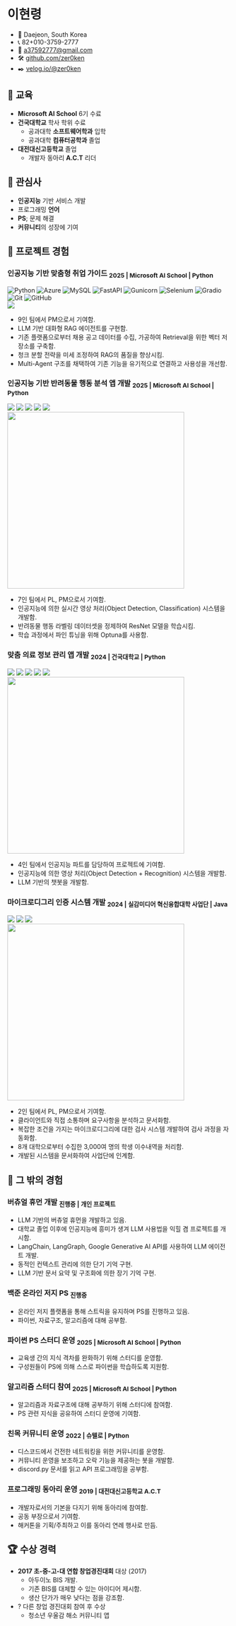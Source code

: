 # 이현령
- 🚩 Daejeon, South Korea
- 📞 82+010-3759-2777
- 📧 a37592777@gmail.com
- 🛠️ [github.com/zer0ken](https://github.com/zer0ken)
- ✒️ [velog.io/@zer0ken](https://velog.io/@zer0ken/series)

## 🏫 교육
- **Microsoft AI School** 6기 수료
- **건국대학교** 학사 학위 수료
	- 공과대학 **소프트웨어학과** 입학
	- 공과대학 **컴퓨터공학과** 졸업
- **대전대신고등학교** 졸업
	- 개발자 동아리 **A.C.T** 리더

## 🤔 관심사
- **인공지능** 기반 서비스 개발
- 프로그래밍 **언어**
- **PS**; 문제 해결
- **커뮤니티**의 성장에 기여

## 📜 프로젝트 경험
### **인공지능 기반 맞춤형 취업 가이드** <sub>2025 | Microsoft AI School | Python</sub>
![Python](https://img.shields.io/badge/python-3670A0?style=flat&logo=python&logoColor=white) ![Azure](https://img.shields.io/badge/Azure%20OpenAI-%23412991.svg?style=flat&logo=openai&logoColor=white) ![MySQL](https://img.shields.io/badge/mysql-4479A1.svg?style=flat&logo=mysql&logoColor=white) ![FastAPI](https://img.shields.io/badge/FastAPI-005571?style=flat&logo=fastapi&logoColor=white) ![Gunicorn](https://img.shields.io/badge/gunicorn-%298729.svg?style=flat&logo=gunicorn&logoColor=white) ![Selenium](https://img.shields.io/badge/-selenium-%43B02A?style=flat&logo=selenium&logoColor=white) ![Gradio](https://img.shields.io/badge/Gradio-FF6F00?style=flat&logo=gradio&logoColor=white) ![Git](https://img.shields.io/badge/git-%23F05033.svg?style=flat&logo=git&logoColor=white) ![GitHub](https://img.shields.io/badge/github-%23121011.svg?style=flat&logo=github&logoColor=white)  
[<img src="https://github-readme-stats.vercel.app/api/pin/?username=hire-me-asap&repo=hire-me-app&show_owner=true">](https://github.com/hire-me-asap/hire-me-app)  
- 9인 팀에서 PM으로서 기여함.
- LLM 기반 대화형 RAG 에이전트를 구현함.
- 기존 플랫폼으로부터 채용 공고 데이터를 수집, 가공하여 Retrieval을 위한 벡터 저장소를 구축함.
- 청크 분할 전략을 미세 조정하여 RAG의 품질을 향상시킴.
- Multi-Agent 구조를 채택하여 기존 기능을 유기적으로 연결하고 사용성을 개선함.

### **인공지능 기반 반려동물 행동 분석 앱 개발** <sub>2025 | Microsoft AI School | Python</sub>
<img src="https://img.shields.io/badge/python-3776AB?logo=python&logoColor=white"> <img src="https://img.shields.io/badge/Yolov11-111F68?logo=yolo&logoColor=white"> <img src="https://img.shields.io/badge/ResNet--34-EE4C2C?logo=pytorch&logoColor=white"> <img src="https://img.shields.io/badge/OpenCV-5C3EE8?logo=opencv&logoColor=white"> <img src="https://img.shields.io/badge/Streamlit-FF4B4B?logo=streamlit&logoColor=white">  
[<img width="400" src="https://github-readme-stats-zer0ken.vercel.app/api/pin/?username=8ollow-me&repo=rogun-app&show_owner=true">](https://github.com/8ollow-me/rogun-app)  
- 7인 팀에서 PL, PM으로서 기여함.
- 인공지능에 의한 실시간 영상 처리(Object Detection, Classification) 시스템을 개발함.
- 반려동물 행동 라벨링 데이터셋을 정제하여 ResNet 모델을 학습시킴.
- 학습 과정에서 파인 튜닝을 위해 Optuna를 사용함.

### **맞춤 의료 정보 관리 앱 개발** <sub>2024 | 건국대학교 | Python</sub>
<img src="https://img.shields.io/badge/python-3776AB?logo=python&logoColor=white"> <img src="https://img.shields.io/badge/Flask-000000?logo=flask&logoColor=white"> <img src="https://img.shields.io/badge/Yolov11-111F68?logo=yolo&logoColor=white"> <img src="https://img.shields.io/badge/ResNet--18-EE4C2C?logo=pytorch&logoColor=white"> <img src="https://img.shields.io/badge/Google%20Gemini-8E75B2?logo=googlegemini&logoColor=white">  
[<img width="400" src="https://github-readme-stats-zer0ken.vercel.app/api/pin/?username=zer0ken&repo=doc-di-ai-server&show_owner=true">](https://github.com/zer0ken/doc-di-ai-server)  
- 4인 팀에서 인공지능 파트를 담당하여 프로젝트에 기여함.
- 인공지능에 의한 영상 처리(Object Detection + Recognition) 시스템을 개발함.
- LLM 기반의 챗봇을 개발함.

### **마이크로디그리 인증 시스템 개발** <sub>2024 | 실감미디어 혁신융합대학 사업단 | Java</sub>
<img src="https://img.shields.io/badge/OpenJDK-000000?logo=openjdk&logoColor=white"> <img src="https://img.shields.io/badge/Java Swing-000000?logoColor=white"> <img src="https://img.shields.io/badge/JSON-000000?logo=json&logoColor=white">  
[<img width="400" src="https://github-readme-stats-zer0ken.vercel.app/api/pin/?username=zer0ken&repo=degree-verifier&show_owner=true">](https://github.com/zer0ken/degree-verifier/tree/master)  
- 2인 팀에서 PL, PM으로서 기여함.
- 클라이언트와 직접 소통하며 요구사항을 분석하고 문서화함.
- 복잡한 조건을 가지는 마이크로디그리에 대한 검사 시스템 개발하여 검사 과정을 자동화함.
- 8개 대학으로부터 수집한 3,000여 명의 학생 이수내역을 처리함.
- 개발된 시스템을 문서화하여 사업단에 인계함.

## 🎸 그 밖의 경험
### **버츄얼 휴먼 개발** <sub>진행중 | 개인 프로젝트</sub>
- LLM 기반의 버츄얼 휴먼을 개발하고 있음.
- 대학교 졸업 이후에 인공지능에 흥미가 생겨 LLM 사용법을 익힐 겸 프로젝트를 개시함.
- LangChain, LangGraph, Google Generative AI API를 사용하여 LLM 에이전트 개발.
- 동적인 컨텍스트 관리에 의한 단기 기억 구현.
- LLM 기반 문서 요약 및 구조화에 의한 장기 기억 구현.

### **백준 온라인 저지 PS** <sub>진행중</sub>
- 온라인 저지 플랫폼을 통해 스트릭을 유지하며 PS를 진행하고 있음.
- 파이썬, 자료구조, 알고리즘에 대해 공부함.

### **파이썬 PS 스터디 운영** <sub>2025 | Microsoft AI School | Python</sub>
- 교육생 간의 지식 격차를 완화하기 위해 스터디를 운영함.
- 구성원들이 PS에 의해 스스로 파이썬을 학습하도록 지원함.

### **알고리즘 스터디 참여** <sub>2025 | Microsoft AI School | Python</sub>
- 알고리즘과 자료구조에 대해 공부하기 위해 스터디에 참여함.
- PS 관련 지식을 공유하여 스터디 운영에 기여함.

### **친목 커뮤니티 운영** <sub>2022 | 슈텔로 | Python</sub>
- 디스코드에서 건전한 네트워킹을 위한 커뮤니티를 운영함.
- 커뮤니티 운영을 보조하고 오락 기능을 제공하는 봇을 개발함.
- discord.py 문서를 읽고 API 프로그래밍을 공부함.

### **프로그래밍 동아리 운영** <sub>2019 | 대전대신고등학교 A.C.T</sub>
- 개발자로서의 기본을 다지기 위해 동아리에 참여함.
- 공동 부장으로서 기여함.
- 해커톤을 기획/주최하고 이를 동아리 연례 행사로 만듬.

## 🏆 수상 경력
- **2017 초-중-고-대 연합 창업경진대회** 대상 (2017)
	- 아두이노 BIS 개발.
	- 기존 BIS를 대체할 수 있는 아이디어 제시함.
	- 생산 단가가 매우 낮다는 점을 강조함.
- ? 다른 창업 경진대회 참여 후 수상
	- 청소년 우울감 해소 커뮤니티 앱
